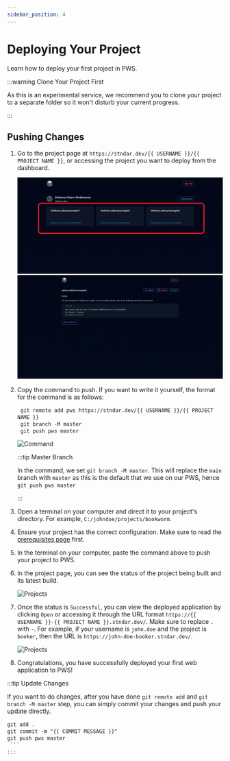 ```yaml
---
sidebar_position: 4
---
```


# Deploying Your Project
Learn how to deploy your first project in PWS.

:::warning Clone Your Project First

As this is an experimental service, we recommend you to clone your project to a separate folder so it won't disturb your current progress.

:::

## Pushing Changes

1. Go to the project page at `https://stndar.dev/{{ USERNAME }}/{{ PROJECT NAME }}`, or accessing the project you want to deploy from the dashboard.    
       
   ![Projects](./img/projectlist.png)
   ![Projects](./img/projects.png)
2. Copy the command to push. If you want to write it yourself, the format for the command is as follows: 
   ```
    git remote add pws https://stndar.dev/{{ USERNAME }}/{{ PROJECT NAME }}
    git branch -M master
    git push pws master
    ```
   ![Command](./img/command.png)

   :::tip Master Branch

   In the command, we set `git branch -M master`. This will replace the `main` branch with `master` as this is the default that we use on our PWS, hence `git push pws master`

   :::

3. Open a terminal on your computer and direct it to your project's directory. For example, `C:/johndoe/projects/bookworm`.
   
4. Ensure your project has the correct configuration. Make sure to read the [prerequisites page](/docs/getting-started/prerequisite) first.

5. In the terminal on your computer, paste the command above to push your project to PWS.

6. In the project page, you can see the status of the project being built and its latest build.    
       
   ![Projects](./img/build.png)

7. Once the status is `Successful`, you can view the deployed application by clicking `Open` or accessing it through the URL format `https://{{ USERNAME }}-{{ PROJECT NAME }}.stndar.dev/`. Make sure to replace `.` with `-`. For example, if your username is `john.doe` and the project is `booker`, then the URL is `https://john-doe-booker.stndar.dev/`.
    
       
   ![Projects](./img/open.png)

8. Congratulations, you have successfully deployed your first web application to PWS!

:::tip Update Changes

   If you want to do changes, after you have done `git remote add` and `git branch -M master` step, you can simply commit your changes and push your update directly.
   ```
   git add .
   git commit -m "{{ COMMIT MESSAGE }}"
   git push pws master
    ```
   :::